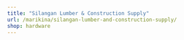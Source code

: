```yaml
---
title: "Silangan Lumber & Construction Supply"
url: /marikina/silangan-lumber-and-construction-supply/
shop: hardware
---
```

